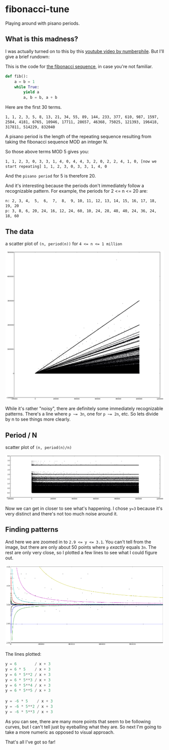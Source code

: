 # fibonacci-tune

Playing around with pisano periods.

## What is this madness?
I was actually turned on to this by this [youtube video by numberphile](https://www.youtube.com/watch?v=Nu-lW-Ifyec). But I'll give a brief rundown:

This is the code for [the fibonacci sequence](http://en.wikipedia.org/wiki/Fibonacci_number), in case you're not familiar.
```python
def fib():
    a = b = 1
    while True:
        yield a
        a, b = b, a + b
```

Here are the first 30 terms.
```
1, 1, 2, 3, 5, 8, 13, 21, 34, 55, 89, 144, 233, 377, 610, 987, 1597, 2584, 4181, 6765, 10946, 17711, 28657, 46368, 75025, 121393, 196418, 317811, 514229, 832040
```

A pisano period is the length of the repeating sequence resulting from taking the fibonacci sequence MOD an integer N.

So those above terms MOD 5 gives you:
```
1, 1, 2, 3, 0, 3, 3, 1, 4, 0, 4, 4, 3, 2, 0, 2, 2, 4, 1, 0, [now we start repeating] 1, 1, 2, 3, 0, 3, 3, 1, 4, 0
```
And the `pisano period` for 5 is therefore 20.

And it's interesting because the periods don't immediately follow a recognizable pattern. For example, the periods for 2 <= n <= 20 are:

```
n: 2, 3, 4,  5,  6,  7,  8,  9, 10, 11, 12, 13, 14, 15, 16, 17, 18, 19, 20
p: 3, 8, 6, 20, 24, 16, 12, 24, 60, 10, 24, 28, 48, 40, 24, 36, 24, 18, 60
```
## The data

a scatter plot of `(n, period(n))` for `4 <= n <= 1 million`

![the data](images/periods.png)

While it's rather "noisy", there are definitely some immediately recognizable patterns. There's a line where `p ~= 3n`, one for `p ~= 2n`, etc. So lets divide by n to see things more clearly.

## Period / N

scatter plot of `(n, period(n)/n)`

![first derivitive](images/deriv_periods.png)

Now we can get in closer to see what's happening. I chose `y=3` because it's very distinct and there's not too much noise around it.

## Finding patterns

And here we are zoomed in to `2.9 <= y <= 3.1`. You can't tell from the image, but there are only about 50 points where `p` _exactly_ equals `3n`. The rest are only very close, so I plotted a few lines to see what I could figure out.

![lines](images/lines_around_3.png)

The lines plotted:

```js
y = 6        / x + 3
y = 6 * 5    / x + 3
y = 6 * 5**2 / x + 3
y = 6 * 5**3 / x + 3
y = 6 * 5**4 / x + 3
y = 6 * 5**5 / x + 3

y = -6 * 5    / x + 3
y = -6 * 5**2 / x + 3
y = -6 * 5**3 / x + 3
```

As you can see, there are many more points that seem to be following curves, but I can't tell just by eyeballing what they are. So next I'm going to take a more numeric as opposed to visual approach.

That's all I've got so far!